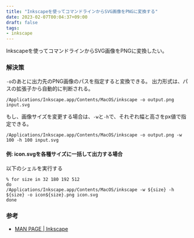 ```yaml
---
title: "Inkscapeを使ってコマンドラインからSVG画像をPNGに変換する"
date: 2023-02-07T00:04:37+09:00
draft: false
tags:
- inkscape
---
```


Inkscapeを使ってコマンドラインからSVG画像をPNGに変換したい。

<!--more-->

### 解決策

`-o`のあとに出力先のPNG画像のパスを指定すると変換できる。
出力形式は、パスの拡張子から自動的に判断される。

```shell
/Applications/Inkscape.app/Contents/MacOS/inkscape -o output.png input.svg
```

もし、画像サイズを変更する場合は、`-w`と`-h`で、それぞれ幅と高さをpx値で指定できる。

```shell
/Applications/Inkscape.app/Contents/MacOS/inkscape -o output.png -w 100 -h 100 input.svg
```

#### 例: icon.svgを各種サイズに一括して出力する場合

以下のシェルを実行する

```shell
% for size in 32 180 192 512
do
/Applications/Inkscape.app/Contents/MacOS/inkscape -w ${size} -h ${size} -o icon${size}.png icon.svg
done
```

### 参考

- [MAN PAGE | Inkscape](https://inkscape.org/doc/inkscape-man.html)

